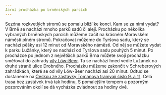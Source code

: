 ```yaml
---
Jarní procházka po brněnských parcích
---
```


Sezóna rozkvetlých stromů se pomalu blíží ke konci. Kam se za nimi vydat? V Brně se nachází mnoho parků sadů či alejí. Procházku po několika vybraných brněnských parcích můžeme začít na krásném Moravském náměstí plném stromů. Pokračovat můžeme do Tyršova sadu, který se nachází pěšky asi 12 minut od Moravského náměstí. Od něj se můžete vydat k parku Lužánky, který se nachází od Tyršova sadu pouhých 5 minut. Po procházce po jednom z největších parků Brna můžete svojí procházku směřovat do zahrady <a href="http://www.vilalowbeer.cz/cz/">vily Löw-Beer</a>. Ta se nachází hned vedle Lužánek na druhé straně ulice Drobného. Procházku můžeme zakončit v Schreberových zahrádkách, které se od vily Löw-Beer nachází asi 20 minut. Odtud se dostaneme na <a href="https://jizdnirady.idnes.cz/brno/spojeni/?f=Tomanova&t=%c4%8cesk%c3%a1&fc=302003&tc=302003&submit=true">Českou ze zastávky Tomanova tramvají číslo 9. a 11</a>. Celá trasa bez zastávek trvá tak hodinu, S pomalejším tempem a pozorným pozorováním okolí se dá vycházka zvládnout za hodiny dvě.
